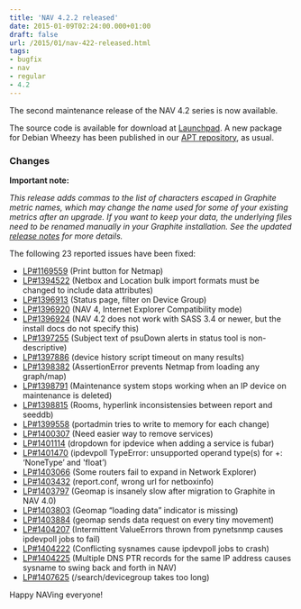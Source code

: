 ```yaml
---
title: 'NAV 4.2.2 released'
date: 2015-01-09T02:24:00.000+01:00
draft: false
url: /2015/01/nav-422-released.html
tags: 
- bugfix
- nav
- regular
- 4.2
---
```


The second maintenance release of the NAV 4.2 series is now available.

The source code is available for download at [Launchpad](https://launchpad.net/nav/4.2/4.2.2). A new package for Debian Wheezy has been published in our [APT repository](https://nav.uninett.no/wiki/nav_on_debian), as usual.

### Changes

**Important note:**

_This release adds commas to the list of characters escaped in Graphite metric names, which may change the name used for some of your existing metrics after an upgrade. If you want to keep your data, the underlying files need to be renamed manually in your Graphite installation. See the updated [release notes](https://nav.uninett.no/doc/4.2/release-notes.html#nav-4-2) for more details._

The following 23 reported issues have been fixed:

*   [LP#1169559](https://bugs.launchpad.net/nav/+bug/1169559/) (Print button for Netmap)
*   [LP#1394522](https://bugs.launchpad.net/nav/+bug/1394522/) (Netbox and Location bulk import formats must be changed to include data attributes)
*   [LP#1396913](https://bugs.launchpad.net/nav/+bug/1396913/) (Status page, filter on Device Group)
*   [LP#1396920](https://bugs.launchpad.net/nav/+bug/1396920/) (NAV 4, Internet Explorer Compatibility mode)
*   [LP#1396924](https://bugs.launchpad.net/nav/+bug/1396924/) (NAV 4.2 does not work with SASS 3.4 or newer, but the install docs do not specify this)
*   [LP#1397255](https://bugs.launchpad.net/nav/+bug/1397255/) (Subject text of psuDown alerts in status tool is non- descriptive)
*   [LP#1397886](https://bugs.launchpad.net/nav/+bug/1397886/) (device history script timeout on many results)
*   [LP#1398382](https://bugs.launchpad.net/nav/+bug/1398382/) (AssertionError prevents Netmap from loading any graph/map)
*   [LP#1398791](https://bugs.launchpad.net/nav/+bug/1398791/) (Maintenance system stops working when an IP device on maintenance is deleted)
*   [LP#1398815](https://bugs.launchpad.net/nav/+bug/1398815/) (Rooms, hyperlink inconsistensies between report and seeddb)
*   [LP#1399558](https://bugs.launchpad.net/nav/+bug/1399558/) (portadmin tries to write to memory for each change)
*   [LP#1400307](https://bugs.launchpad.net/nav/+bug/1400307/) (Need easier way to remove services)
*   [LP#1401114](https://bugs.launchpad.net/nav/+bug/1401114/) (dropdown for ipdevice when adding a service is fubar)
*   [LP#1401470](https://bugs.launchpad.net/nav/+bug/1401470/) (ipdevpoll TypeError: unsupported operand type(s) for +: ‘NoneType’ and 'float’)
*   [LP#1403066](https://bugs.launchpad.net/nav/+bug/1403066/) (Some routers fail to expand in Network Explorer)
*   [LP#1403432](https://bugs.launchpad.net/nav/+bug/1403432/) (report.conf, wrong url for netboxinfo)
*   [LP#1403797](https://bugs.launchpad.net/nav/+bug/1403797/) (Geomap is insanely slow after migration to Graphite in NAV 4.0)
*   [LP#1403803](https://bugs.launchpad.net/nav/+bug/1403803/) (Geomap “loading data” indicator is missing)
*   [LP#1403884](https://bugs.launchpad.net/nav/+bug/1403884/) (geomap sends data request on every tiny movement)
*   [LP#1404207](https://bugs.launchpad.net/nav/+bug/1404207/) (Intermittent ValueErrors thrown from pynetsnmp causes ipdevpoll jobs to fail)
*   [LP#1404222](https://bugs.launchpad.net/nav/+bug/1404222/) (Conflicting sysnames cause ipdevpoll jobs to crash)
*   [LP#1404225](https://bugs.launchpad.net/nav/+bug/1404225/) (Multiple DNS PTR records for the same IP address causes sysname to swing back and forth in NAV)
*   [LP#1407625](https://bugs.launchpad.net/nav/+bug/1407625/) (/search/devicegroup takes too long)

Happy NAVing everyone!
